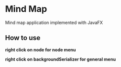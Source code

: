 # Mind Map

Mind map application implemented with JavaFX

## How to use

**right click on node for node menu**

**right click on backgroundSerializer for general menu**
